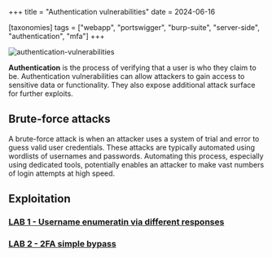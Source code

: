 +++
title = "Authentication vulnerabilities"
date = 2024-06-16

[taxonomies]
tags = ["webapp", "portswigger", "burp-suite", "server-side", "authentication",
"mfa"]
+++


![authentication-vulnerabilities](/pictures/articles/authentication-vulnerabilities/password-reset-poisoning.svg)

**Authentication** is the process of verifying that a user is who they claim to be.
Authentication vulnerabilities can allow attackers to gain access to sensitive
data or functionality. They also expose additional attack surface for further
exploits.

<!-- more -->

## Brute-force attacks

A brute-force attack is when an attacker uses a system of trial and error to
guess valid user credentials. These attacks are typically automated using
wordlists of usernames and passwords. Automating this process, especially using
dedicated tools, potentially enables an attacker to make vast numbers of login
attempts at high speed.

## Exploitation


### [LAB 1 - Username enumeratin via different responses](https://portswigger.net/web-security/learning-paths/server-side-vulnerabilities-apprentice/authentication-apprentice/authentication/password-based/lab-username-enumeration-via-different-responses)


### [LAB 2 - 2FA simple bypass](https://portswigger.net/web-security/learning-paths/server-side-vulnerabilities-apprentice/authentication-apprentice/authentication/multi-factor/lab-2fa-simple-bypass)
